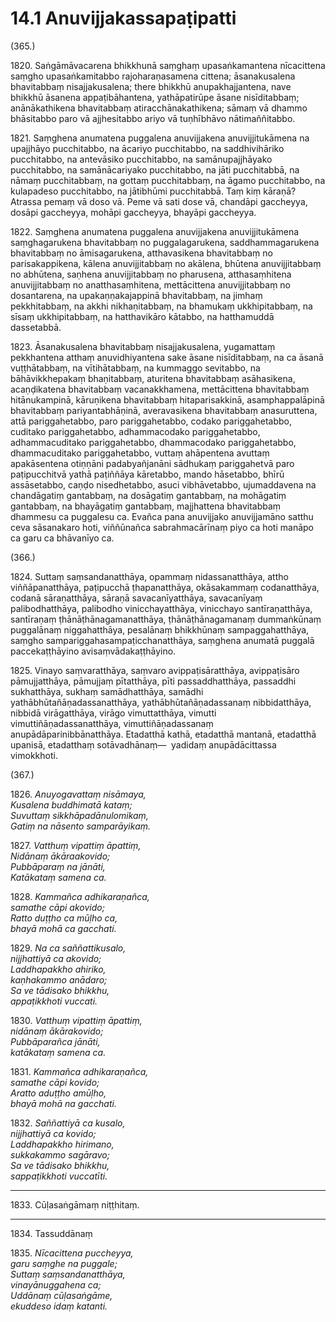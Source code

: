 

# 14.1 Anuvijjakassapaṭipatti



(365.)

1820\. Saṅgāmāvacarena bhikkhunā saṃghaṃ upasaṅkamantena nīcacittena saṃgho upasaṅkamitabbo rajoharaṇasamena cittena; āsanakusalena bhavitabbaṃ nisajjakusalena; there bhikkhū anupakhajjantena, nave bhikkhū āsanena appaṭibāhantena, yathāpatirūpe āsane nisīditabbaṃ; anānākathikena bhavitabbaṃ atiracchānakathikena; sāmaṃ vā dhammo bhāsitabbo paro vā ajjhesitabbo ariyo vā tuṇhībhāvo nātimaññitabbo.

1821\. Saṃghena anumatena puggalena anuvijjakena anuvijjitukāmena na upajjhāyo pucchitabbo, na ācariyo pucchitabbo, na saddhivihāriko pucchitabbo, na antevāsiko pucchitabbo, na samānupajjhāyako pucchitabbo, na samānācariyako pucchitabbo, na jāti pucchitabbā, na nāmaṃ pucchitabbaṃ, na gottaṃ pucchitabbaṃ, na āgamo pucchitabbo, na kulapadeso pucchitabbo, na jātibhūmi pucchitabbā. Taṃ kiṃ kāraṇā? Atrassa pemaṃ vā doso vā. Peme vā sati dose vā, chandāpi gaccheyya, dosāpi gaccheyya, mohāpi gaccheyya, bhayāpi gaccheyya.

1822\. Saṃghena anumatena puggalena anuvijjakena anuvijjitukāmena saṃghagarukena bhavitabbaṃ no puggalagarukena, saddhammagarukena bhavitabbaṃ no āmisagarukena, atthavasikena bhavitabbaṃ no parisakappikena, kālena anuvijjitabbaṃ no akālena, bhūtena anuvijjitabbaṃ no abhūtena, saṇhena anuvijjitabbaṃ no pharusena, atthasaṃhitena anuvijjitabbaṃ no anatthasaṃhitena, mettācittena anuvijjitabbaṃ no dosantarena, na upakaṇṇakajappinā bhavitabbaṃ, na jimhaṃ pekkhitabbaṃ, na akkhi nikhaṇitabbaṃ, na bhamukaṃ ukkhipitabbaṃ, na sīsaṃ ukkhipitabbaṃ, na hatthavikāro kātabbo, na hatthamuddā dassetabbā.

1823\. Āsanakusalena bhavitabbaṃ nisajjakusalena, yugamattaṃ pekkhantena atthaṃ anuvidhiyantena sake āsane nisīditabbaṃ, na ca āsanā vuṭṭhātabbaṃ, na vītihātabbaṃ, na kummaggo sevitabbo, na bāhāvikkhepakaṃ bhaṇitabbaṃ, aturitena bhavitabbaṃ asāhasikena, acaṇḍikatena bhavitabbaṃ vacanakkhamena, mettācittena bhavitabbaṃ hitānukampinā, kāruṇikena bhavitabbaṃ hitaparisakkinā, asamphappalāpinā bhavitabbaṃ pariyantabhāṇinā, averavasikena bhavitabbaṃ anasuruttena, attā pariggahetabbo, paro pariggahetabbo, codako pariggahetabbo, cuditako pariggahetabbo, adhammacodako pariggahetabbo, adhammacuditako pariggahetabbo, dhammacodako pariggahetabbo, dhammacuditako pariggahetabbo, vuttaṃ ahāpentena avuttaṃ apakāsentena otiṇṇāni padabyañjanāni sādhukaṃ pariggahetvā paro paṭipucchitvā yathā paṭiññāya kāretabbo, mando hāsetabbo, bhīrū assāsetabbo, caṇḍo nisedhetabbo, asuci vibhāvetabbo, ujumaddavena na chandāgatiṃ gantabbaṃ, na dosāgatiṃ gantabbaṃ, na mohāgatiṃ gantabbaṃ, na bhayāgatiṃ gantabbaṃ, majjhattena bhavitabbaṃ dhammesu ca puggalesu ca. Evañca pana anuvijjako anuvijjamāno satthu ceva sāsanakaro hoti, viññūnañca sabrahmacārīnaṃ piyo ca hoti manāpo ca garu ca bhāvanīyo ca.

(366.)

1824\. Suttaṃ saṃsandanatthāya, opammaṃ nidassanatthāya, attho viññāpanatthāya, paṭipucchā ṭhapanatthāya, okāsakammaṃ codanatthāya, codanā sāraṇatthāya, sāraṇā savacanīyatthāya, savacanīyaṃ palibodhatthāya, palibodho vinicchayatthāya, vinicchayo santīraṇatthāya, santīraṇaṃ ṭhānāṭhānagamanatthāya, ṭhānāṭhānagamanaṃ dummaṅkūnaṃ puggalānaṃ niggahatthāya, pesalānaṃ bhikkhūnaṃ sampaggahatthāya, saṃgho sampariggahasampaṭicchanatthāya, saṃghena anumatā puggalā paccekaṭṭhāyino avisaṃvādakaṭṭhāyino.

1825\. Vinayo saṃvaratthāya, saṃvaro avippaṭisāratthāya, avippaṭisāro pāmujjatthāya, pāmujjaṃ pītatthāya, pīti passaddhatthāya, passaddhi sukhatthāya, sukhaṃ samādhatthāya, samādhi yathābhūtañāṇadassanatthāya, yathābhūtañāṇadassanaṃ nibbidatthāya, nibbidā virāgatthāya, virāgo vimuttatthāya, vimutti vimuttiñāṇadassanatthāya, vimuttiñāṇadassanaṃ anupādāparinibbānatthāya. Etadatthā kathā, etadatthā mantanā, etadatthā upanisā, etadatthaṃ sotāvadhānaṃ—  yadidaṃ anupādācittassa vimokkhoti.

(367.)

1826\. _Anuyogavattaṃ nisāmaya,_  
_Kusalena buddhimatā kataṃ;_  
_Suvuttaṃ sikkhāpadānulomikaṃ,_  
_Gatiṃ na nāsento samparāyikaṃ._  


1827\. _Vatthuṃ vipattiṃ āpattiṃ,_  
_Nidānaṃ ākāraakovido;_  
_Pubbāparaṃ na jānāti,_  
_Katākataṃ samena ca._  


1828\. _Kammañca adhikaraṇañca,_  
_samathe cāpi akovido;_  
_Ratto duṭṭho ca mūḷho ca,_  
_bhayā mohā ca gacchati._  


1829\. _Na ca saññattikusalo,_  
_nijjhattiyā ca akovido;_  
_Laddhapakkho ahiriko,_  
_kaṇhakammo anādaro;_  
_Sa ve tādisako bhikkhu,_  
_appaṭikkhoti vuccati._  


1830\. _Vatthuṃ vipattiṃ āpattiṃ,_  
_nidānaṃ ākārakovido;_  
_Pubbāparañca jānāti,_  
_katākataṃ samena ca._  


1831\. _Kammañca adhikaraṇañca,_  
_samathe cāpi kovido;_  
_Aratto aduṭṭho amūḷho,_  
_bhayā mohā na gacchati._  


1832\. _Saññattiyā ca kusalo,_  
_nijjhattiyā ca kovido;_  
_Laddhapakkho hirimano,_  
_sukkakammo sagāravo;_  
_Sa ve tādisako bhikkhu,_  
_sappaṭikkhoti vuccatīti._  


---

1833\. Cūḷasaṅgāmaṃ niṭṭhitaṃ.



---

1834\. Tassuddānaṃ



1835\. _Nīcacittena puccheyya,_  
_garu saṃghe na puggale;_  
_Suttaṃ saṃsandanatthāya,_  
_vinayānuggahena ca;_  
_Uddānaṃ cūḷasaṅgāme,_  
_ekuddeso idaṃ katanti._  




